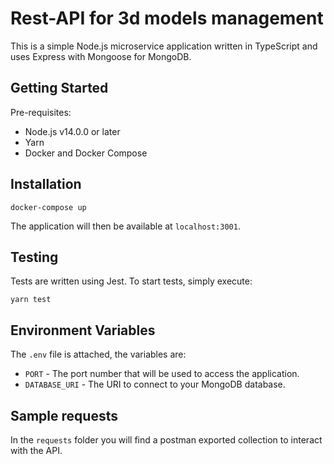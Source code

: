 # Rest-API for 3d models management

This is a simple Node.js microservice application written in TypeScript and uses Express with Mongoose for MongoDB.

## Getting Started

Pre-requisites:

- Node.js v14.0.0 or later
- Yarn
- Docker and Docker Compose

## Installation

```shell
docker-compose up
```

The application will then be available at `localhost:3001`.

## Testing

Tests are written using Jest. To start tests, simply execute:

```shell
yarn test
```

## Environment Variables

The `.env` file is attached, the variables are:
 
- `PORT` - The port number that will be used to access the application.
- `DATABASE_URI` - The URI to connect to your MongoDB database.

## Sample requests

In the  `requests` folder you will find a postman exported collection to interact with the API.
